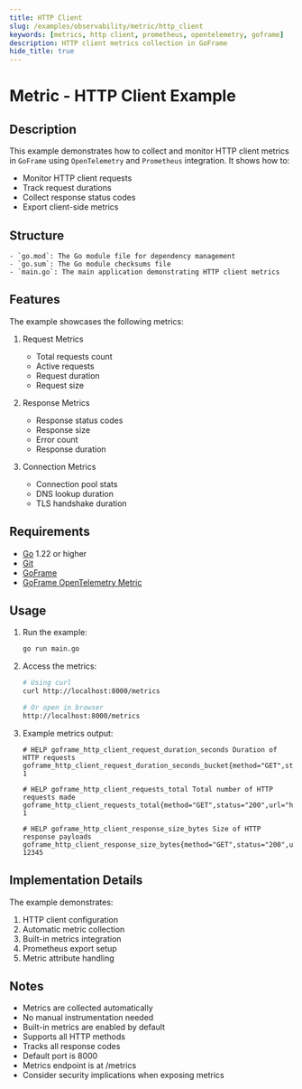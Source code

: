 ```yaml
---
title: HTTP Client
slug: /examples/observability/metric/http_client
keywords: [metrics, http client, prometheus, opentelemetry, goframe]
description: HTTP client metrics collection in GoFrame
hide_title: true
---
```


# Metric - HTTP Client Example

## Description

This example demonstrates how to collect and monitor HTTP client metrics in `GoFrame` using `OpenTelemetry` and `Prometheus` integration. It shows how to:
- Monitor HTTP client requests
- Track request durations
- Collect response status codes
- Export client-side metrics

## Structure

```text
- `go.mod`: The Go module file for dependency management
- `go.sum`: The Go module checksums file
- `main.go`: The main application demonstrating HTTP client metrics
```

## Features

The example showcases the following metrics:
1. Request Metrics
   - Total requests count
   - Active requests
   - Request duration
   - Request size

2. Response Metrics
   - Response status codes
   - Response size
   - Error count
   - Response duration

3. Connection Metrics
   - Connection pool stats
   - DNS lookup duration
   - TLS handshake duration

## Requirements

- [Go](https://golang.org/dl/) 1.22 or higher
- [Git](https://git-scm.com/downloads)
- [GoFrame](https://goframe.org)
- [GoFrame OpenTelemetry Metric](https://github.com/gogf/gf/tree/master/contrib/metric/otelmetric)

## Usage

1. Run the example:
   ```bash
   go run main.go
   ```

2. Access the metrics:
   ```bash
   # Using curl
   curl http://localhost:8000/metrics
   
   # Or open in browser
   http://localhost:8000/metrics
   ```

3. Example metrics output:
   ```text
   # HELP goframe_http_client_request_duration_seconds Duration of HTTP requests
   goframe_http_client_request_duration_seconds_bucket{method="GET",status="200",url="https://goframe.org",le="0.1"} 1
   
   # HELP goframe_http_client_requests_total Total number of HTTP requests made
   goframe_http_client_requests_total{method="GET",status="200",url="https://goframe.org"} 1
   
   # HELP goframe_http_client_response_size_bytes Size of HTTP response payloads
   goframe_http_client_response_size_bytes{method="GET",status="200",url="https://goframe.org"} 12345
   ```

## Implementation Details

The example demonstrates:
1. HTTP client configuration
2. Automatic metric collection
3. Built-in metrics integration
4. Prometheus export setup
5. Metric attribute handling

## Notes

- Metrics are collected automatically
- No manual instrumentation needed
- Built-in metrics are enabled by default
- Supports all HTTP methods
- Tracks all response codes
- Default port is 8000
- Metrics endpoint is at /metrics
- Consider security implications when exposing metrics
